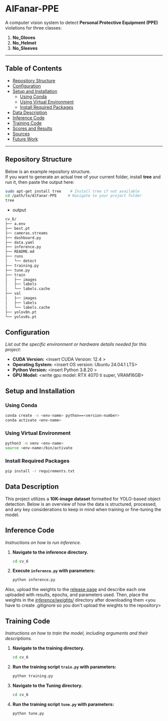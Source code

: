 # AlFanar-PPE

A computer vision system to detect **Personal Protective Equipment (PPE)** violations for three classes:

1. **No_Gloves**  
2. **No_Helmet**  
3. **No_Sleeves**

---

## Table of Contents

- [Repository Structure](#repository-structure)
- [Configuration](#configuration)
- [Setup and Installation](#setup-and-installation)
  - [Using Conda](#using-conda)
  - [Using Virtual Environment](#using-virtual-environment)
  - [Install Required Packages](#install-required-packages)
- [Data Description](#data-description)
- [Inference Code](#inference-code)
- [Training Code](#training-code)
- [Scores and Results](#scores-and-results)
- [Sources](#sources)
- [Future Work](#future-work)

---

## Repository Structure

Below is an example repository structure.  
If you want to generate an actual tree of your current folder, install **tree** and run it, then paste the output here:

```bash
sudo apt-get install tree    # Install tree if not available
cd /path/to/AlFanar-PPE     # Navigate to your project folder
tree
```
- output
```bash
cv_6/
├── a.env
├── best.pt
├── cameras.streams
├── dashboard.py
├── data.yaml
├── inference.py
├── README.md
├── runs
│   └── detect
├── training.py
├── tune.py
├── train
│   ├── images
│   ├── labels
│   └── labels.cache
├── val
│   ├── images
│   ├── labels
│   └── labels.cache
├── yolov8n.pt
└── yolov8s.pt

```

## Configuration
*List out the specific environment or hardware details needed for this project:*
- **CUDA Version:** <insert CUDA Version: 12.4 >
- **Operating System:** <insert OS version: Ubuntu 24.04.1 LTS>
- **Python Version:** <insert Python 3.8.20 >
- **GPU Model:** <write gpu model: RTX 4070 ti super, VRAM16GB> 

## Setup and Installation

### Using Conda
```sh
conda create -n <env-name> python==<version-number>
conda activate <env-name>
```

### Using Virtual Environment
```sh
python3 -m venv <env-name>
source <env-name>/bin/activate
```

### Install Required Packages
```sh
pip install -r requirements.txt
```

## Data Description

This project utilizes a **10K-image dataset** formatted for YOLO-based object detection. Below is an overview of how the data is structured, processed, and any key considerations to keep in mind when training or fine-tuning the model.

## Inference Code
*Instructions on how to run inference.*

1. **Navigate to the inference directory.**
    ```sh
    cd cv_6
    ```
2. **Execute `inference.py` with parameters:**
    ```sh
    python inference.py 
    ```

      
Also, upload the weights to the [release page](https://github.com/WakebDataScience/template/releases/new) and describe each one uploaded with results, epochs, and parameters used. Then, place the weights in the [*inference/weights/*](inference/weights/) directory after downloading them
<you have to create .gitignore so you don't upload the wieghts to the repository>

## Training Code
*Instructions on how to train the model, including arguments and their descriptions.*

1. **Navigate to the training directory.**
    ```sh
    cd cv_6
    ```
2. **Run the training script `train.py` with parameters:**
    ```sh
    python training.py 
    ```

1. **Navigate to the Tuning directory.**
    ```sh
    cd cv_6
    ```
2. **Run the training script `tune.py` with parameters:**
    ```sh
    python tune.py 
    ```